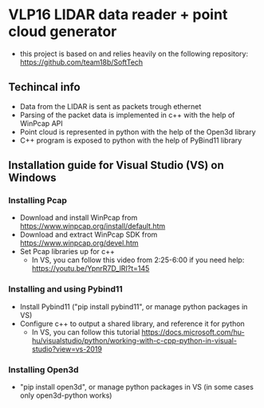 # VLP16 LIDAR data reader + point cloud generator

 - this project is based on and relies heavily on the following repository:
 https://github.com/team18b/SoftTech

## Techincal info
- Data from the LIDAR is sent as packets trough ethernet
- Parsing of the packet data is implemented in c++ with the help of WinPcap API
- Point cloud is represented in python with the help of the Open3d library
- C++ program is exposed to python with the help of PyBind11 library

## Installation guide for Visual Studio (VS) on Windows

###	Installing Pcap
- Download and install WinPcap from https://www.winpcap.org/install/default.htm
- Download and extract WinPcap SDK from https://www.winpcap.org/devel.htm
- Set Pcap libraries up for c++
  - In VS, you can follow this video from 2:25-6:00 if you need help: https://youtu.be/YpnrR7D_lRI?t=145

### Installing and using Pybind11
- Install Pybind11 ("pip install pybind11", or manage python packages in VS)
- Configure c++ to output a shared library, and reference it for python
  - In VS, you can follow this tutorial https://docs.microsoft.com/hu-hu/visualstudio/python/working-with-c-cpp-python-in-visual-studio?view=vs-2019

### Installing Open3d
- "pip install open3d", or manage python packages in VS (in some cases only open3d-python works)
